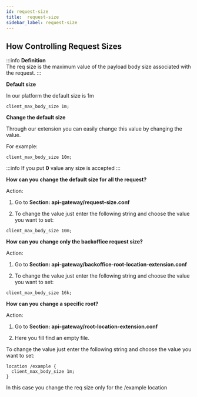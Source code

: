 ```yaml
---
id: request-size
title:  request-size
sidebar_label: request-size
---
```

## How Controlling Request Sizes

:::info
**Definition**  
The req size is the maximum value of the payload body size associated with the request.
:::

**Default size**

In our platform the default size is 1m

```
client_max_body_size 1m;

```

**Change the default size**

Through our extension you can easily change this value by changing the value.

For example:

```
client_max_body_size 10m;

```

:::info
If you put **0** value any size is accepted
:::

**How can you change the default size for all the request?**

Action:

1. Go to **Section: api-gateway/request-size.conf**

2. To change the value just enter the following string and choose the value you want to set:

```
client_max_body_size 10m;

```

**How can you change only the backoffice request size?**

Action:

1. Go to **Section: api-gateway/backoffice-root-location-extension.conf**

2. To change the value just enter the following string and choose the value you want to set:

```
client_max_body_size 16k;

```

**How can you change a specific root?**

Action:

1. Go to **Section: api-gateway/root-location-extension.conf**

2. Here you fill find an empty file.

To change the value just enter the following string and choose the value you want to set:

```
location /example {
  client_max_body_size 1m;
}
```

In this case you change the req size only for the /example location

